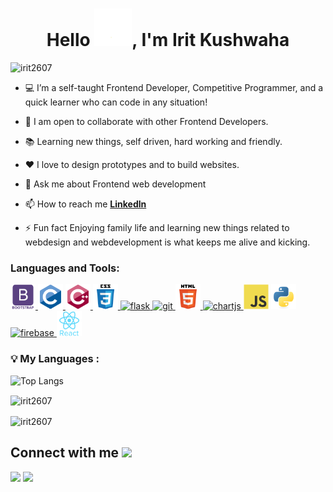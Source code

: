 <!-- [![Typing SVG](https://readme-typing-svg.herokuapp.com?color=F7F7F7&size=26&lines=Hello%2Chola%2C%E0%A4%A8%E0%A4%AE%E0%A4%B8%E0%A5%8D%E0%A4%A4%E0%A5%87+%F0%9F%99%8F%2C+I'm+Irit+Kushwaha;I'm+a+Frontened+Developer!)](https://git.io/typing-svg) -->
<h1 align="center">Hello <img src="https://github.com/Kathryn-Jie/Kathryn-Jie/blob/main/wave.gif" width="60px" />, I'm Irit Kushwaha</h1>
<p align="left"> <img src="https://komarev.com/ghpvc/?username=irit2607&label=Profile%20views&color=blueviolet&style=flat" alt="irit2607" /> </p>

- 💻 I’m a self-taught Frontend Developer, Competitive Programmer, and a quick learner who can code in any situation!

- 👯 I am open to collaborate with other Frontend Developers.

- 📚 Learning new things, self driven, hard working and friendly.

- ❤️ I love to design prototypes and to build websites.

- 💬 Ask me about Frontend web development

- 📫 How to reach me <a href="https://www.linkedin.com/in/irit-kushwaha-2607/" target="blank">**Linkedln**</a> 
- ⚡ Fun fact Enjoying family life and learning new things related to webdesign and webdevelopment is what keeps me alive and kicking.



<h3 align="left">Languages and Tools:</h3>
<p align="left"> <a href="https://getbootstrap.com" target="_blank"> <img src="https://raw.githubusercontent.com/devicons/devicon/master/icons/bootstrap/bootstrap-plain-wordmark.svg" alt="bootstrap" width="40" height="40"/> </a> <a href="https://www.cprogramming.com/" target="_blank"> <img src="https://raw.githubusercontent.com/devicons/devicon/master/icons/c/c-original.svg" alt="c" width="40" height="40"/> </a> <a href="https://www.w3schools.com/cpp/" target="_blank"> <img src="https://raw.githubusercontent.com/devicons/devicon/master/icons/cplusplus/cplusplus-original.svg" alt="cplusplus" width="40" height="40"/> </a> <a href="https://www.w3schools.com/css/" target="_blank"> <img src="https://raw.githubusercontent.com/devicons/devicon/master/icons/css3/css3-original-wordmark.svg" alt="css3" width="40" height="40"/> </a> <a href="https://flask.palletsprojects.com/" target="_blank"> <img src="https://www.vectorlogo.zone/logos/pocoo_flask/pocoo_flask-icon.svg" alt="flask" width="40" height="40"/> </a> <a href="https://git-scm.com/" target="_blank"> <img src="https://www.vectorlogo.zone/logos/git-scm/git-scm-icon.svg" alt="git" width="40" height="40"/> </a> <a href="https://www.w3.org/html/" target="_blank"> <img src="https://raw.githubusercontent.com/devicons/devicon/master/icons/html5/html5-original-wordmark.svg" alt="html5" width="40" height="40"/> </a> <a href="https://developer.mozilla.org/en-US/docs/Web/JavaScript" target="_blank">
  <a href="https://www.chartjs.org" target="_blank"> <img src="https://www.chartjs.org/media/logo-title.svg" alt="chartjs" width="40" height="40"/> </a><img src="https://raw.githubusercontent.com/devicons/devicon/master/icons/javascript/javascript-original.svg" alt="javascript" width="40" height="40"/> </a> <a href="https://www.python.org" target="_blank"> <img src="https://raw.githubusercontent.com/devicons/devicon/master/icons/python/python-original.svg" alt="python" width="40" height="40"/> </a>
<a href="https://firebase.google.com/" target="_blank"> <img src="https://www.vectorlogo.zone/logos/firebase/firebase-icon.svg" alt="firebase" width="40" height="40"/> </a> <a href="https://developer.mozilla.org/en-US/docs/Web/JavaScript" target="_blank">  <a href="https://reactjs.org/" target="_blank"> <img src="https://raw.githubusercontent.com/devicons/devicon/master/icons/react/react-original-wordmark.svg" alt="react" width="40" height="40"/> </a> </p>
  
  <h3>💡 My Languages :</h3>
  
  ![Top Langs](https://github-readme-stats.vercel.app/api/top-langs/?username=irit2607&layout=compact&theme=midnight-purple)

 

<p><img align="center" src="https://github-readme-stats.vercel.app/api?username=irit2607&theme=midnight-purple&show_icons=true&locale=en" alt="irit2607" /></p>

<p><img align="center" src="https://github-readme-streak-stats.herokuapp.com/?user=irit2607&theme=midnight-purple" alt="irit2607" /></p>

## Connect with me <img height="40" src="https://raw.githubusercontent.com/innng/innng/master/assets/kyubey.gif"/> 
[![](https://img.shields.io/badge/-linkedin-0073B1?style=flat-square)](https://www.linkedin.com/in/irit-kushwaha-2607/)
[![](https://img.shields.io/badge/-twitter-1C9CEA?style=flat-square)](https://twitter.com/Irit39162592)
<!-- [![](https://img.shields.io/badge/-instagram-purple?style=flat-square)](https://www.instagram.com/__.silenttouch__/?hl=en) -->

